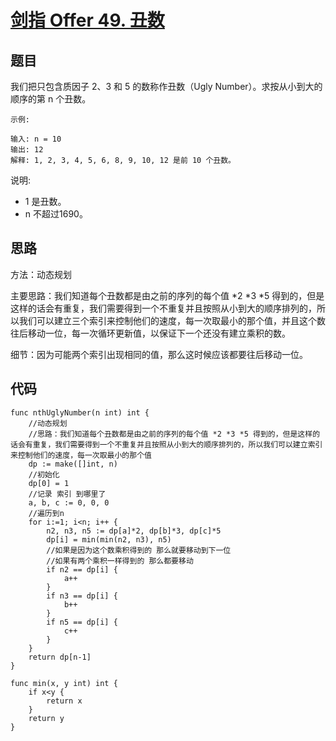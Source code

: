 # [剑指 Offer 49. 丑数](https://leetcode.cn/problems/chou-shu-lcof/)

## 题目

我们把只包含质因子 2、3 和 5 的数称作丑数（Ugly Number）。求按从小到大的顺序的第 n 个丑数。

```
示例:

输入: n = 10
输出: 12
解释: 1, 2, 3, 4, 5, 6, 8, 9, 10, 12 是前 10 个丑数。
```

说明:  

- 1 是丑数。
- n 不超过1690。



## 思路

方法：动态规划

主要思路：我们知道每个丑数都是由之前的序列的每个值 *2 *3 *5 得到的，但是这样的话会有重复，我们需要得到一个不重复并且按照从小到大的顺序排列的，所以我们可以建立三个索引来控制他们的速度，每一次取最小的那个值，并且这个数往后移动一位，每一次循环更新值，以保证下一个还没有建立乘积的数。

细节：因为可能两个索引出现相同的值，那么这时候应该都要往后移动一位。

## 代码

```golang
func nthUglyNumber(n int) int {
    //动态规划
    //思路：我们知道每个丑数都是由之前的序列的每个值 *2 *3 *5 得到的，但是这样的话会有重复，我们需要得到一个不重复并且按照从小到大的顺序排列的，所以我们可以建立索引来控制他们的速度，每一次取最小的那个值
    dp := make([]int, n)
    //初始化
    dp[0] = 1
    //记录 索引 到哪里了
    a, b, c := 0, 0, 0
    //遍历到n
    for i:=1; i<n; i++ {
        n2, n3, n5 := dp[a]*2, dp[b]*3, dp[c]*5
        dp[i] = min(min(n2, n3), n5)
        //如果是因为这个数乘积得到的 那么就要移动到下一位
        //如果有两个乘积一样得到的 那么都要移动
        if n2 == dp[i] {
            a++
        }
        if n3 == dp[i] {
            b++
        }
        if n5 == dp[i] {
            c++
        }
    }
    return dp[n-1]
}

func min(x, y int) int {
    if x<y {
        return x
    }
    return y
}
```

